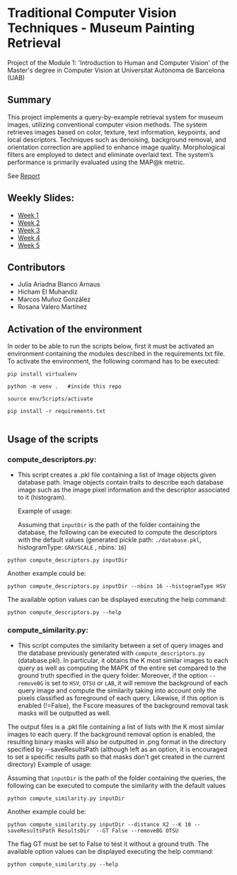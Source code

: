 # Traditional Computer Vision Techniques - Museum Painting Retrieval 
Project of the Module 1: 'Introduction to Human and Computer Vision' of the Master's degree in Computer Vision at Universitat Autònoma de Barcelona (UAB)

## Summary
This project implements a query-by-example retrieval system for museum images, utilizing conventional computer vision methods. The system retrieves images based on color, texture, text information, keypoints, and local descriptors. Techniques such as denoising, background removal, and orientation correction are applied to enhance image quality. Morphological filters are employed to detect and eliminate overlaid text. The system’s performance is primarily evaluated using the MAP@k metric.

See [Report](https://drive.google.com/file/d/1KehBE7seCjttaaJJMekD8qG2T98iA7DJ/view?usp=drive_link)

## Weekly Slides:
- [Week 1](https://docs.google.com/presentation/d/1fK93Q6sRxi8e0b7KvLUawMESzf9BOoVj9ZeOsXoG6y4/edit?usp=sharing)
- [Week 2](https://docs.google.com/presentation/d/11cB84VPgsNNoeIfvGW83xz_N_j840_NGXk48IUHh434/edit?usp=sharing)
- [Week 3](https://docs.google.com/presentation/d/1Wlf__5Gy2G0i28nD2zKjPGsY-QObLRlBKLlWUXic8D8/edit?usp=sharing)
- [Week 4](https://docs.google.com/presentation/d/1ui6RbXL2kv7skn7dz1DNrybpF5IVpJ9XChNonC3I5GI/edit?usp=sharing)
- [Week 5](https://docs.google.com/presentation/d/1alWtXwuB8QduvPyd-_w-MnWFs0u2NOHykGXclJiL3Tk/edit?usp=sharing)


## Contributors
- Julia Ariadna Blanco Arnaus
- Hicham El Muhandiz
- Marcos Muñoz González
- Rosana Valero Martínez

## Activation of the environment
In order to be able to run the scripts below, first it must be activated an environment containing the modules described in the requirements.txt file. To activate the environment, the following command has to be executed:

```
pip install virtualenv

python -m venv .   #inside this repo

source env/Scripts/activate

pip install -r requirements.txt


```

## Usage of the scripts 
### compute_descriptors.py: 
- This script creates a .pkl file containing a list of Image objects given database path. Image objects contain traits to describe each database image such as the image pixel information and the descriptor associated to it (histogram).

  Example of usage:

  Assuming that `inputDir` is the path of the folder containing the database, the following can be executed to compute the descriptors with the default values (generated pickle path: `./database.pkl`, histogramType: `GRAYSCALE` , nbins: `16`)

```
python compute_descriptors.py inputDir 
```

Another example could be: 
```
python compute_descriptors.py inputDir --nbins 16 --histogramType HSV 
```
The available option values can be displayed executing the help command:
```
python compute_descriptors.py --help
```

### compute_similarity.py: 
- This script computes the similarity between a set of query images and the database previously generated with ``compute_descriptors.py`` (database.pkl). In particular, it  obtains the K most similar images to each query as well as computing the MAPK of the entire set compared to the ground truth specified in the query folder. Moreover, if the option `--removeBG` is set to `HSV`, `OTSU` or `LAB`, it will remove the background of each query image and compute the similarity taking into account only the pixels classified as foreground of each query. Likewise, if this option is enabled (!=False), the Fscore measures of the background removal task masks will be outputted as well.

The output files is a .pkl file containing a list of lists with the K most similar images to each query. If the background removal option is enabled, the resulting binary masks will also be outputted in .png format in the directory specified by --saveResultsPath (although left as an option, it is encouraged to set a specific results path so that masks don't get created in the current directory)
  Example of usage:

  Assuming that `inputDir` is the path of the folder containing the queries, the following can be executed to compute the similarity with the default values
```
python compute_similarity.py inputDir 
```

Another example could be: 
```
python compute_similarity.py inputDir --distance X2 --K 10 --saveResultsPath ResultsDir  --GT False --removeBG OTSU
```
The flag GT must be set to False to test it without a ground truth. 
The available option values can be displayed executing the help command:
```
python compute_similarity.py --help
```
